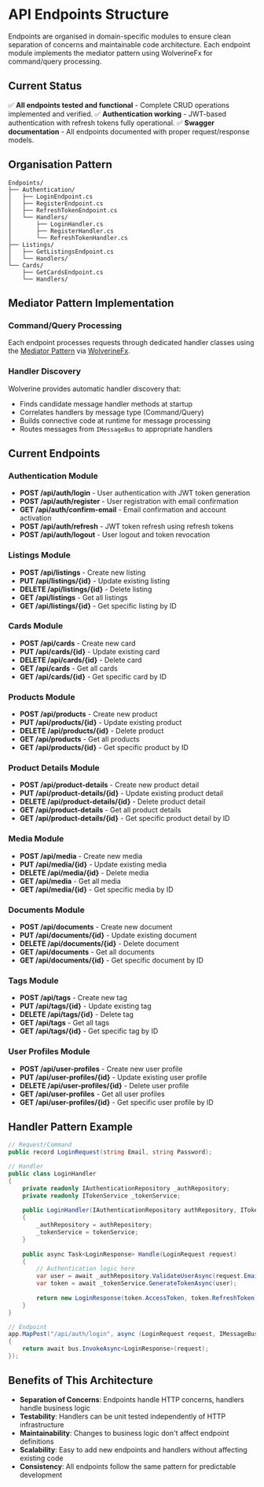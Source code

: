# API Endpoints Structure

Endpoints are organised in domain-specific modules to ensure clean separation of concerns and maintainable code
architecture. Each endpoint module implements the mediator pattern using WolverineFx for command/query processing.

## Current Status

✅ **All endpoints tested and functional** - Complete CRUD operations implemented and verified.
✅ **Authentication working** - JWT-based authentication with refresh tokens fully operational.
✅ **Swagger documentation** - All endpoints documented with proper request/response models.

## Organisation Pattern

```
Endpoints/
├── Authentication/
│   ├── LoginEndpoint.cs
│   ├── RegisterEndpoint.cs
│   ├── RefreshTokenEndpoint.cs
│   └── Handlers/
│       ├── LoginHandler.cs
│       ├── RegisterHandler.cs
│       └── RefreshTokenHandler.cs
├── Listings/
│   ├── GetListingsEndpoint.cs
│   └── Handlers/
└── Cards/
    ├── GetCardsEndpoint.cs
    └── Handlers/
```

## Mediator Pattern Implementation

### Command/Query Processing

Each endpoint processes requests through dedicated handler classes using
the [Mediator Pattern](https://en.wikipedia.org/wiki/Mediator_pattern)
via [WolverineFx](https://wolverine.netlify.app/tutorials/mediator.html).

### Handler Discovery

Wolverine provides automatic handler discovery that:

- Finds candidate message handler methods at startup
- Correlates handlers by message type (Command/Query)
- Builds connective code at runtime for message processing
- Routes messages from `IMessageBus` to appropriate handlers

## Current Endpoints

### Authentication Module

- **POST /api/auth/login** - User authentication with JWT token generation
- **POST /api/auth/register** - User registration with email confirmation
- **GET /api/auth/confirm-email** - Email confirmation and account activation
- **POST /api/auth/refresh** - JWT token refresh using refresh tokens
- **POST /api/auth/logout** - User logout and token revocation

### Listings Module

- **POST /api/listings** - Create new listing
- **PUT /api/listings/{id}** - Update existing listing
- **DELETE /api/listings/{id}** - Delete listing
- **GET /api/listings** - Get all listings
- **GET /api/listings/{id}** - Get specific listing by ID

### Cards Module

- **POST /api/cards** - Create new card
- **PUT /api/cards/{id}** - Update existing card
- **DELETE /api/cards/{id}** - Delete card
- **GET /api/cards** - Get all cards
- **GET /api/cards/{id}** - Get specific card by ID

### Products Module

- **POST /api/products** - Create new product
- **PUT /api/products/{id}** - Update existing product
- **DELETE /api/products/{id}** - Delete product
- **GET /api/products** - Get all products
- **GET /api/products/{id}** - Get specific product by ID

### Product Details Module

- **POST /api/product-details** - Create new product detail
- **PUT /api/product-details/{id}** - Update existing product detail
- **DELETE /api/product-details/{id}** - Delete product detail
- **GET /api/product-details** - Get all product details
- **GET /api/product-details/{id}** - Get specific product detail by ID

### Media Module

- **POST /api/media** - Create new media
- **PUT /api/media/{id}** - Update existing media
- **DELETE /api/media/{id}** - Delete media
- **GET /api/media** - Get all media
- **GET /api/media/{id}** - Get specific media by ID

### Documents Module

- **POST /api/documents** - Create new document
- **PUT /api/documents/{id}** - Update existing document
- **DELETE /api/documents/{id}** - Delete document
- **GET /api/documents** - Get all documents
- **GET /api/documents/{id}** - Get specific document by ID

### Tags Module

- **POST /api/tags** - Create new tag
- **PUT /api/tags/{id}** - Update existing tag
- **DELETE /api/tags/{id}** - Delete tag
- **GET /api/tags** - Get all tags
- **GET /api/tags/{id}** - Get specific tag by ID

### User Profiles Module

- **POST /api/user-profiles** - Create new user profile
- **PUT /api/user-profiles/{id}** - Update existing user profile
- **DELETE /api/user-profiles/{id}** - Delete user profile
- **GET /api/user-profiles** - Get all user profiles
- **GET /api/user-profiles/{id}** - Get specific user profile by ID

## Handler Pattern Example

```csharp
// Request/Command
public record LoginRequest(string Email, string Password);

// Handler
public class LoginHandler
{
    private readonly IAuthenticationRepository _authRepository;
    private readonly ITokenService _tokenService;
    
    public LoginHandler(IAuthenticationRepository authRepository, ITokenService tokenService)
    {
        _authRepository = authRepository;
        _tokenService = tokenService;
    }
    
    public async Task<LoginResponse> Handle(LoginRequest request)
    {
        // Authentication logic here
        var user = await _authRepository.ValidateUserAsync(request.Email, request.Password);
        var token = await _tokenService.GenerateTokenAsync(user);
        
        return new LoginResponse(token.AccessToken, token.RefreshToken);
    }
}

// Endpoint
app.MapPost("/api/auth/login", async (LoginRequest request, IMessageBus bus) =>
{
    return await bus.InvokeAsync<LoginResponse>(request);
});
```

## Benefits of This Architecture

- **Separation of Concerns**: Endpoints handle HTTP concerns, handlers handle business logic
- **Testability**: Handlers can be unit tested independently of HTTP infrastructure
- **Maintainability**: Changes to business logic don't affect endpoint definitions
- **Scalability**: Easy to add new endpoints and handlers without affecting existing code
- **Consistency**: All endpoints follow the same pattern for predictable development
